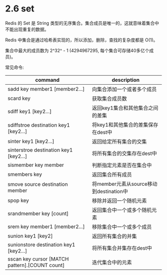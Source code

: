 # 2.6 set

Redis 的 Set 是 String 类型的无序集合。集合成员是唯一的，这就意味着集合中不能出现重复的数据。

Redis 中集合是通过哈希表实现的，所以添加，删除，查找的复杂度都是 O(1)。

集合中最大的成员数为 2^32^ - 1 (4294967295, 每个集合可存储40多亿个成员)。

常见命令:

| command                                        | description                             |
| ---------------------------------------------- | --------------------------------------- |
| sadd key member1 [member2...]                  | 向集合添加一个或者多个成员              |
| scard key                                      | 获取集合成员数                          |
| sdiff key1 [key2...]                           | 返回key1集合和其他集合之间的差集        |
| sdiffstroe destination key1 [key2...]          | 将key1和其他集合的差集保存在dest中      |
| sinter key1 [key2...]                          | 返回给定所有集合的交集                  |
| sinterstroe destination key1 [key2...]         | 将所有集合的交集存在dest中              |
| sismember key member                           | 判断指定元素是否在集合中                |
| smembers key                                   | 返回集合所有成员                        |
| smove source destination member                | 将member元素从source移动到destination中 |
| spop key                                       | 移除并返回一个随机元素                  |
| srandmember key [count]                        | 返回集合中一个或多个随机元素            |
| srem key member1 [member2...]                  | 移除集合中一个或多个成员                |
| sunion key1 [key2]                             | 返回所有集合的并集                      |
| sunionstore destination key1 [key2...]         | 将所有集合并集存在dest中                |
| sscan key cursor [MATCH pattern].[COUNT count] | 迭代集合中的元素                        |
